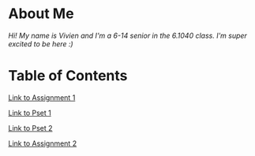 # About Me
*Hi! My name is Vivien and I'm a 6-14 senior in the 6.1040 class. I'm super excited to be here :)*

# Table of Contents
[Link to Assignment 1](assignments/assignment1.md)

[Link to Pset 1](assignments/problemset1.md)

[Link to Pset 2](assignments/problemset2.md)

[Link to Assignment 2](assignments/assignment2.md)
